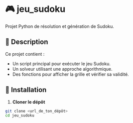 # 🎮 jeu_sudoku

Projet Python de résolution et génération de Sudoku.

## 📁 Description

Ce projet contient :

- Un script principal pour exécuter le jeu Sudoku.
- Un solveur utilisant une approche algorithmique.
- Des fonctions pour afficher la grille et vérifier sa validité.

## 🚀 Installation

1. **Cloner le dépôt**

```bash
git clone <url_de_ton_dépôt>
cd jeu_sudoku
